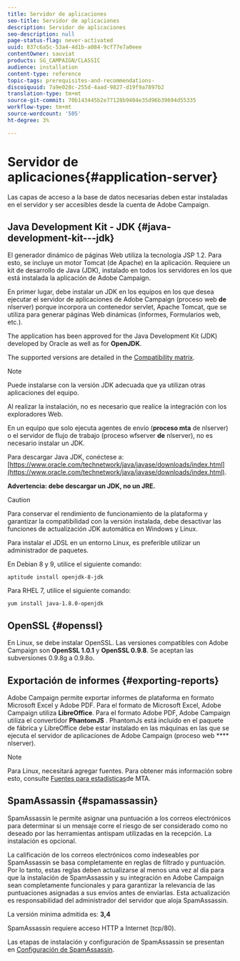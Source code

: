 ```yaml
---
title: Servidor de aplicaciones
seo-title: Servidor de aplicaciones
description: Servidor de aplicaciones
seo-description: null
page-status-flag: never-activated
uuid: 837c6a5c-53a4-4d1b-a084-9cf77e7a0eee
contentOwner: sauviat
products: SG_CAMPAIGN/CLASSIC
audience: installation
content-type: reference
topic-tags: prerequisites-and-recommendations-
discoiquuid: 7a9e028c-255d-4aad-9827-d19f9a7897b2
translation-type: tm+mt
source-git-commit: 70b143445b2e77128b9404e35d96b39694d55335
workflow-type: tm+mt
source-wordcount: '505'
ht-degree: 3%

---
```



# Servidor de aplicaciones{#application-server}

Las capas de acceso a la base de datos necesarias deben estar instaladas en el servidor y ser accesibles desde la cuenta de Adobe Campaign.

## Java Development Kit - JDK {#java-development-kit---jdk}

El generador dinámico de páginas Web utiliza la tecnología JSP 1.2. Para esto, se incluye un motor Tomcat (de Apache) en la aplicación. Requiere un kit de desarrollo de Java (JDK), instalado en todos los servidores en los que está instalada la aplicación de Adobe Campaign.

En primer lugar, debe instalar un JDK en los equipos en los que desea ejecutar el servidor de aplicaciones de Adobe Campaign (proceso web **de** nlserver) porque incorpora un contenedor servlet, Apache Tomcat, que se utiliza para generar páginas Web dinámicas (informes, Formularios web, etc.).

The application has been approved for the Java Development Kit (JDK) developed by Oracle as well as for **OpenJDK**.

The supported versions are detailed in the [Compatibility matrix](https://helpx.adobe.com/es/campaign/kb/compatibility-matrix.html).

>[!NOTE]
>
>Puede instalarse con la versión JDK adecuada que ya utilizan otras aplicaciones del equipo.
>  
>Al realizar la instalación, no es necesario que realice la integración con los exploradores Web.
>
>En un equipo que solo ejecuta agentes de envío (**proceso mta** de nlserver) o el servidor de flujo de trabajo (proceso wfserver **de** nlserver), no es necesario instalar un JDK.

Para descargar Java JDK, conéctese a: [https://www.oracle.com/technetwork/java/javase/downloads/index.html](https://www.oracle.com/technetwork/java/javase/downloads/index.html).

**Advertencia: debe descargar un JDK, no un JRE.**

>[!CAUTION]
>
>Para conservar el rendimiento de funcionamiento de la plataforma y garantizar la compatibilidad con la versión instalada, debe desactivar las funciones de actualización JDK automática en Windows y Linux.

Para instalar el JDSL en un entorno Linux, es preferible utilizar un administrador de paquetes.

En Debian 8 y 9, utilice el siguiente comando:

```
aptitude install openjdk-8-jdk
```

Para RHEL 7, utilice el siguiente comando:

```
yum install java-1.8.0-openjdk
```

## OpenSSL {#openssl}

En Linux, se debe instalar OpenSSL. Las versiones compatibles con Adobe Campaign son **OpenSSL 1.0.1** y **OpenSSL 0.9.8**. Se aceptan las subversiones 0.9.8g a 0.9.8o.

## Exportación de informes {#exporting-reports}

Adobe Campaign permite exportar informes de plataforma en formato Microsoft Excel y Adobe PDF. Para el formato de Microsoft Excel, Adobe Campaign utiliza **LibreOffice**. Para el formato Adobe PDF, Adobe Campaign utiliza el convertidor **PhantomJS** . PhantomJs está incluido en el paquete de fábrica y LibreOffice debe estar instalado en las máquinas en las que se ejecuta el servidor de aplicaciones de Adobe Campaign (proceso web **** nlserver).

>[!NOTE]
>
>Para Linux, necesitará agregar fuentes. Para obtener más información sobre esto, consulte [Fuentes para estadísticas](../../installation/using/prerequisites-of-campaign-installation-in-linux.md#fonts-for-mta-statistics)de MTA.

## SpamAssassin {#spamassassin}

SpamAssassin le permite asignar una puntuación a los correos electrónicos para determinar si un mensaje corre el riesgo de ser considerado como no deseado por las herramientas antispam utilizadas en la recepción. La instalación es opcional.

La calificación de los correos electrónicos como indeseables por SpamAssassin se basa completamente en reglas de filtrado y puntuación. Por lo tanto, estas reglas deben actualizarse al menos una vez al día para que la instalación de SpamAssassin y su integración en Adobe Campaign sean completamente funcionales y para garantizar la relevancia de las puntuaciones asignadas a sus envíos antes de enviarlas. Esta actualización es responsabilidad del administrador del servidor que aloja SpamAssassin.

La versión mínima admitida es: **3,4**

SpamAssassin requiere acceso HTTP a Internet (tcp/80).

Las etapas de instalación y configuración de SpamAssassin se presentan en [Configuración de SpamAssassin](../../installation/using/configuring-spamassassin.md).
